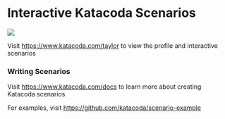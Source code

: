 # Interactive Katacoda Scenarios

[![](http://shields.katacoda.com/katacoda/taylor/count.svg)](https://www.katacoda.com/taylor "Get your profile on Katacoda.com")

Visit https://www.katacoda.com/taylor to view the profile and interactive scenarios

### Writing Scenarios
Visit https://www.katacoda.com/docs to learn more about creating Katacoda scenarios

For examples, visit https://github.com/katacoda/scenario-example

